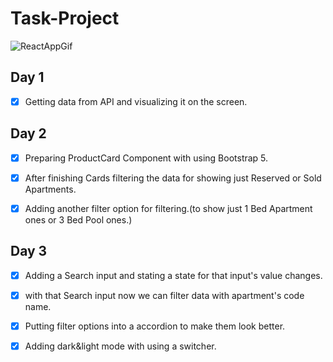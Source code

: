 # Task-Project

![ReactAppGif](https://user-images.githubusercontent.com/54044105/119262761-176f3100-bbe5-11eb-982f-909e5b83127b.gif)

## Day 1

- [x] Getting data from API and visualizing it on the screen.

## Day 2

- [x] Preparing ProductCard Component with using Bootstrap 5.

- [x] After finishing Cards filtering the data for showing just Reserved or Sold Apartments.

- [x] Adding another filter option for filtering.(to show just 1 Bed Apartment ones or 3 Bed Pool ones.)

## Day 3

- [x] Adding a Search input and stating a state for that input's value changes.

- [x] with that Search input now we can filter data with apartment's code name.

- [x] Putting filter options into a accordion to make them look better.

- [x] Adding dark&light mode with using a switcher.

